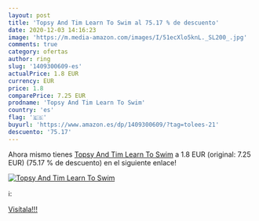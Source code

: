 ```yaml
---
layout: post
title: 'Topsy And Tim Learn To Swim al 75.17 % de descuento'
date: 2020-12-03 14:16:23
image: 'https://m.media-amazon.com/images/I/51ecXlo5knL._SL200_.jpg'
comments: true
category: ofertas
author: ring
slug: '1409300609-es'
actualPrice: 1.8 EUR
currency: EUR
price: 1.8
comparePrice: 7.25 EUR
prodname: 'Topsy And Tim Learn To Swim'
country: 'es'
flag: '🇪🇸'
buyurl: 'https://www.amazon.es/dp/1409300609/?tag=tolees-21'
descuento: '75.17'
---
```


Ahora mismo tienes [Topsy And Tim Learn To Swim](https://www.amazon.es/dp/1409300609/?tag=tolees-21) a 1.8 EUR (original: 7.25 EUR) (75.17 %  de descuento) en el siguiente enlace!

[![Topsy And Tim Learn To Swim](https://m.media-amazon.com/images/I/51ecXlo5knL._SL200_.jpg)](https://www.amazon.es/dp/1409300609/?tag=tolees-21)

ℹ️:


[Visítala!!!](https://www.amazon.es/dp/1409300609/?tag=tolees-21)

